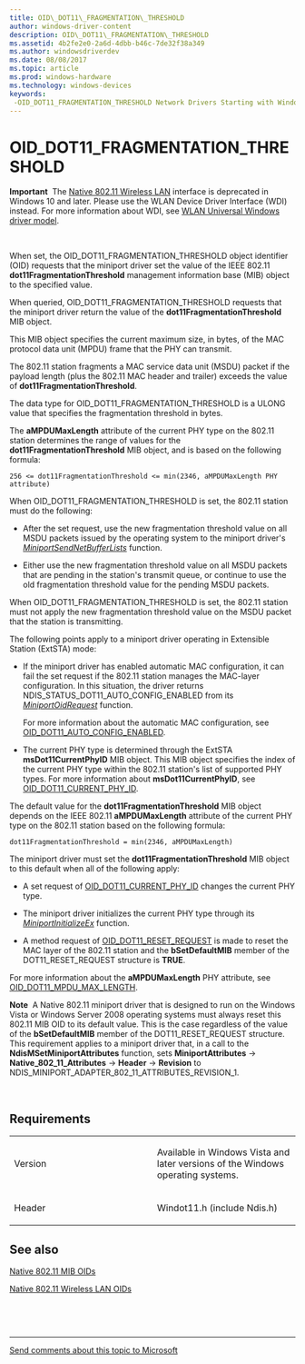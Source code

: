 ```yaml
---
title: OID\_DOT11\_FRAGMENTATION\_THRESHOLD
author: windows-driver-content
description: OID\_DOT11\_FRAGMENTATION\_THRESHOLD
ms.assetid: 4b2fe2e0-2a6d-4dbb-b46c-7de32f38a349
ms.author: windowsdriverdev
ms.date: 08/08/2017
ms.topic: article
ms.prod: windows-hardware
ms.technology: windows-devices
keywords: 
 -OID_DOT11_FRAGMENTATION_THRESHOLD Network Drivers Starting with Windows Vista
---
```


# OID\_DOT11\_FRAGMENTATION\_THRESHOLD


**Important**  The [Native 802.11 Wireless LAN](https://msdn.microsoft.com/library/windows/hardware/ff560690) interface is deprecated in Windows 10 and later. Please use the WLAN Device Driver Interface (WDI) instead. For more information about WDI, see [WLAN Universal Windows driver model](https://msdn.microsoft.com/library/windows/hardware/dn897672).

 

When set, the OID\_DOT11\_FRAGMENTATION\_THRESHOLD object identifier (OID) requests that the miniport driver set the value of the IEEE 802.11 **dot11FragmentationThreshold** management information base (MIB) object to the specified value.

When queried, OID\_DOT11\_FRAGMENTATION\_THRESHOLD requests that the miniport driver return the value of the **dot11FragmentationThreshold** MIB object.

This MIB object specifies the current maximum size, in bytes, of the MAC protocol data unit (MPDU) frame that the PHY can transmit.

The 802.11 station fragments a MAC service data unit (MSDU) packet if the payload length (plus the 802.11 MAC header and trailer) exceeds the value of **dot11FragmentationThreshold**.

The data type for OID\_DOT11\_FRAGMENTATION\_THRESHOLD is a ULONG value that specifies the fragmentation threshold in bytes.

The **aMPDUMaxLength** attribute of the current PHY type on the 802.11 station determines the range of values for the **dot11FragmentationThreshold** MIB object, and is based on the following formula:

```
256 <= dot11FragmentationThreshold <= min(2346, aMPDUMaxLength PHY attribute)
```

When OID\_DOT11\_FRAGMENTATION\_THRESHOLD is set, the 802.11 station must do the following:

-   After the set request, use the new fragmentation threshold value on all MSDU packets issued by the operating system to the miniport driver's [*MiniportSendNetBufferLists*](https://msdn.microsoft.com/library/windows/hardware/ff559440) function.

-   Either use the new fragmentation threshold value on all MSDU packets that are pending in the station's transmit queue, or continue to use the old fragmentation threshold value for the pending MSDU packets.

When OID\_DOT11\_FRAGMENTATION\_THRESHOLD is set, the 802.11 station must not apply the new fragmentation threshold value on the MSDU packet that the station is transmitting.

The following points apply to a miniport driver operating in Extensible Station (ExtSTA) mode:

-   If the miniport driver has enabled automatic MAC configuration, it can fail the set request if the 802.11 station manages the MAC-layer configuration. In this situation, the driver returns NDIS\_STATUS\_DOT11\_AUTO\_CONFIG\_ENABLED from its [*MiniportOidRequest*](https://msdn.microsoft.com/library/windows/hardware/ff559416) function.

    For more information about the automatic MAC configuration, see [OID\_DOT11\_AUTO\_CONFIG\_ENABLED](oid-dot11-auto-config-enabled.md).

-   The current PHY type is determined through the ExtSTA **msDot11CurrentPhyID** MIB object. This MIB object specifies the index of the current PHY type within the 802.11 station's list of supported PHY types. For more information about **msDot11CurrentPhyID**, see [OID\_DOT11\_CURRENT\_PHY\_ID](oid-dot11-current-phy-id.md).

The default value for the **dot11FragmentationThreshold** MIB object depends on the IEEE 802.11 **aMPDUMaxLength** attribute of the current PHY type on the 802.11 station based on the following formula:

```
dot11FragmentationThreshold = min(2346, aMPDUMaxLength)
```

The miniport driver must set the **dot11FragmentationThreshold** MIB object to this default when all of the following apply:

-   A set request of [OID\_DOT11\_CURRENT\_PHY\_ID](oid-dot11-current-phy-id.md) changes the current PHY type.

-   The miniport driver initializes the current PHY type through its [*MiniportInitializeEx*](https://msdn.microsoft.com/library/windows/hardware/ff559389) function.

-   A method request of [OID\_DOT11\_RESET\_REQUEST](oid-dot11-reset-request.md) is made to reset the MAC layer of the 802.11 station and the **bSetDefaultMIB** member of the DOT11\_RESET\_REQUEST structure is **TRUE**.

For more information about the **aMPDUMaxLength** PHY attribute, see [OID\_DOT11\_MPDU\_MAX\_LENGTH](oid-dot11-mpdu-max-length.md).

**Note**  A Native 802.11 miniport driver that is designed to run on the Windows Vista or Windows Server 2008 operating systems must always reset this 802.11 MIB OID to its default value. This is the case regardless of the value of the **bSetDefaultMIB** member of the DOT11\_RESET\_REQUEST structure. This requirement applies to a miniport driver that, in a call to the **NdisMSetMiniportAttributes** function, sets **MiniportAttributes** -&gt; **Native\_802\_11\_Attributes** -&gt; **Header** -&gt; **Revision** to NDIS\_MINIPORT\_ADAPTER\_802\_11\_ATTRIBUTES\_REVISION\_1.

 

Requirements
------------

<table>
<colgroup>
<col width="50%" />
<col width="50%" />
</colgroup>
<tbody>
<tr class="odd">
<td><p>Version</p></td>
<td><p>Available in Windows Vista and later versions of the Windows operating systems.</p></td>
</tr>
<tr class="even">
<td><p>Header</p></td>
<td>Windot11.h (include Ndis.h)</td>
</tr>
</tbody>
</table>

## See also


[Native 802.11 MIB OIDs](https://msdn.microsoft.com/library/windows/hardware/ff560645)

[Native 802.11 Wireless LAN OIDs](https://msdn.microsoft.com/library/windows/hardware/ff560691)

 

 


--------------------
[Send comments about this topic to Microsoft](mailto:wsddocfb@microsoft.com?subject=Documentation%20feedback%20%5Bnetvista\netvista%5D:%20OID_DOT11_FRAGMENTATION_THRESHOLD%20%20RELEASE:%20%288/8/2017%29&body=%0A%0APRIVACY%20STATEMENT%0A%0AWe%20use%20your%20feedback%20to%20improve%20the%20documentation.%20We%20don't%20use%20your%20email%20address%20for%20any%20other%20purpose,%20and%20we'll%20remove%20your%20email%20address%20from%20our%20system%20after%20the%20issue%20that%20you're%20reporting%20is%20fixed.%20While%20we're%20working%20to%20fix%20this%20issue,%20we%20might%20send%20you%20an%20email%20message%20to%20ask%20for%20more%20info.%20Later,%20we%20might%20also%20send%20you%20an%20email%20message%20to%20let%20you%20know%20that%20we've%20addressed%20your%20feedback.%0A%0AFor%20more%20info%20about%20Microsoft's%20privacy%20policy,%20see%20http://privacy.microsoft.com/default.aspx. "Send comments about this topic to Microsoft")


